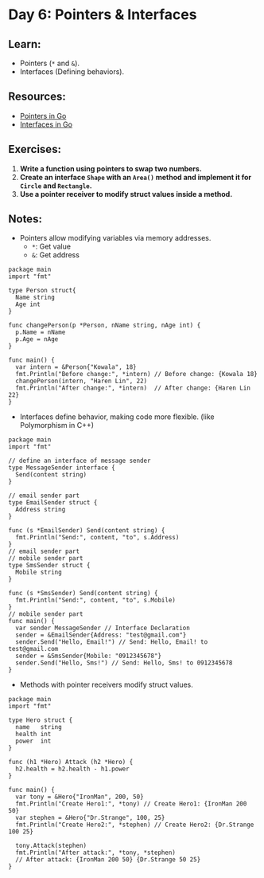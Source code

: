 # Day 6: Pointers & Interfaces

## Learn:
- Pointers (`*` and `&`).
- Interfaces (Defining behaviors).

## Resources:
- [Pointers in Go](https://tour.golang.org/moretypes/1)
- [Interfaces in Go](https://gobyexample.com/interfaces)

## Exercises:
1. **Write a function using pointers to swap two numbers.**
2. **Create an interface `Shape` with an `Area()` method and implement it for `Circle` and `Rectangle`.**
3. **Use a pointer receiver to modify struct values inside a method.**

## Notes:
- Pointers allow modifying variables via memory addresses.
  - `*`: Get value
  - `&`: Get address
```Go=
package main
import "fmt"

type Person struct{
  Name string
  Age int
}

func changePerson(p *Person, nName string, nAge int) {
  p.Name = nName
  p.Age = nAge
}

func main() {
  var intern = &Person{"Kowala", 18}
  fmt.Println("Before change:", *intern) // Before change: {Kowala 18}
  changePerson(intern, "Haren Lin", 22)
  fmt.Println("After change:", *intern)  // After change: {Haren Lin 22}
}
```
- Interfaces define behavior, making code more flexible. (like Polymorphism in C++)
```Go=
package main
import "fmt"

// define an interface of message sender
type MessageSender interface {
  Send(content string)
}

// email sender part
type EmailSender struct {
  Address string
}

func (s *EmailSender) Send(content string) {
  fmt.Println("Send:", content, "to", s.Address)
}
// email sender part
// mobile sender part
type SmsSender struct {
  Mobile string
}

func (s *SmsSender) Send(content string) {
  fmt.Println("Send:", content, "to", s.Mobile)
}
// mobile sender part
func main() {
  var sender MessageSender // Interface Declaration
  sender = &EmailSender{Address: "test@gmail.com"}
  sender.Send("Hello, Email!") // Send: Hello, Email! to test@gmail.com
  sender = &SmsSender{Mobile: "0912345678"}
  sender.Send("Hello, Sms!") // Send: Hello, Sms! to 0912345678
}
```
- Methods with pointer receivers modify struct values.
```GO=
package main
import "fmt"

type Hero struct {
  name   string
  health int
  power  int
}

func (h1 *Hero) Attack (h2 *Hero) {
  h2.health = h2.health - h1.power
}

func main() {
  var tony = &Hero{"IronMan", 200, 50}
  fmt.Println("Create Hero1:", *tony) // Create Hero1: {IronMan 200 50}
  var stephen = &Hero{"Dr.Strange", 100, 25}
  fmt.Println("Create Hero2:", *stephen) // Create Hero2: {Dr.Strange 100 25}

  tony.Attack(stephen)
  fmt.Println("After attack:", *tony, *stephen)
  // After attack: {IronMan 200 50} {Dr.Strange 50 25}
}
```


